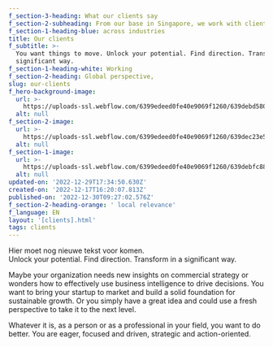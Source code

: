 ```yaml
---
f_section-3-heading: What our clients say
f_section-2-subheading: From our base in Singapore, we work with clients worldwide
f_section-1-heading-blue: across industries
title: Our clients
f_subtitle: >-
  You want things to move. Unlock your potential. Find direction. Transform in a
  significant way.
f_section-1-heading-white: Working
f_section-2-heading: Global perspective,
slug: our-clients
f_hero-background-image:
  url: >-
    https://uploads-ssl.webflow.com/6399edeed0fe40e9069f1260/639debd58005921c7df3a754_clients.jpg
  alt: null
f_section-2-image:
  url: >-
    https://uploads-ssl.webflow.com/6399edeed0fe40e9069f1260/639dec23e553bf399a8edbef_Map.png
  alt: null
f_section-1-image:
  url: >-
    https://uploads-ssl.webflow.com/6399edeed0fe40e9069f1260/639debfc88734f2efb205017_clients1.jpg
  alt: null
updated-on: '2022-12-29T17:34:50.630Z'
created-on: '2022-12-17T16:20:07.813Z'
published-on: '2022-12-30T09:27:02.576Z'
f_section-2-heading-orange: ' local relevance'
f_language: EN
layout: '[clients].html'
tags: clients
---
```


Hier moet nog nieuwe tekst voor komen.  
Unlock your potential. Find direction. Transform in a significant way.

Maybe your organization needs new insights on commercial strategy or wonders how to effectively use business intelligence to drive decisions. You want to bring your startup to market and build a solid foundation for sustainable growth. Or you simply have a great idea and could use a fresh perspective to take it to the next level.

Whatever it is, as a person or as a professional in your field, you want to do better. You are eager, focused and driven, strategic and action-oriented.
